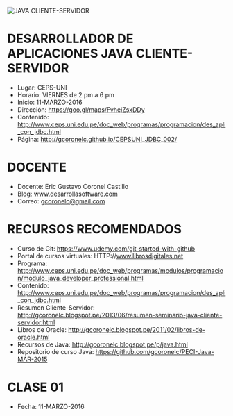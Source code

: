 ![JAVA CLIENTE-SERVIDOR](https://raw.githubusercontent.com/gcoronelc/CEPSUNI_JDBC_002/master/jdbc.png)

# DESARROLLADOR DE APLICACIONES JAVA CLIENTE-SERVIDOR

- Lugar: CEPS-UNI
- Horario: VIERNES de 2 pm a 6 pm
- Inicio: 11-MARZO-2016
- Dirección: https://goo.gl/maps/FvheiZsxDDy
- Contenido: http://www.ceps.uni.edu.pe/doc_web/programas/programacion/des_apli_con_jdbc.html
- Página: http://gcoronelc.github.io/CEPSUNI_JDBC_002/

# DOCENTE

- Docente: Eric Gustavo Coronel Castillo
- Blog: www.desarrollasoftware.com
- Correo: gcoronelc@gmail.com

# RECURSOS RECOMENDADOS

- Curso de Git: https://www.udemy.com/git-started-with-github
- Portal de cursos virtuales: HTTP://www.librosdigitales.net
- Programa: http://www.ceps.uni.edu.pe/doc_web/programas/modulos/programacion/modulo_java_developer_professional.html
- Contenido: http://www.ceps.uni.edu.pe/doc_web/programas/programacion/des_apli_con_jdbc.html
- Resumen Cliente-Servidor: http://gcoronelc.blogspot.pe/2013/06/resumen-seminario-java-cliente-servidor.html
- Libros de Oracle: http://gcoronelc.blogspot.pe/2011/02/libros-de-oracle.html
- Recursos de Java: http://gcoronelc.blogspot.pe/p/java.html
- Repositorio de curso Java: https://github.com/gcoronelc/PECI-Java-MAR-2015


# CLASE 01 

- Fecha: 11-MARZO-2016




